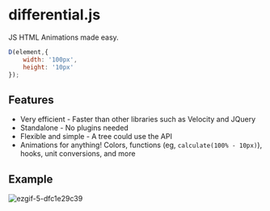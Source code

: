 # differential.js
JS HTML Animations made easy.

```js
D(element,{
    width: '100px',
    height: '10px'
});
```
## Features

* Very efficient - Faster than other libraries such as Velocity and JQuery
* Standalone - No plugins needed
* Flexible and simple - A tree could use the API
* Animations for anything! Colors, functions (eg, `calculate(100% - 10px)`), hooks, unit conversions, and more

## Example

![ezgif-5-dfc1e29c39](https://user-images.githubusercontent.com/13282284/33789353-e60ee6aa-dc45-11e7-9793-da7eb6e4cf8c.gif)


